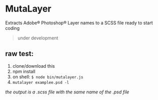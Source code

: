 # MutaLayer
Extracts Adobe® Photoshop® Layer names to a SCSS file ready to start coding

> under development

## raw test:

1. clone/download this
2. npm install
3. on shell: `$ node bin/mutalayer.js`
4. `mutalayer examplee.psd -l`

*the output is a .scss file with the same name of the .psd file*
